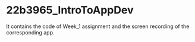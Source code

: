 # 22b3965_IntroToAppDev
It contains the code of Week_1 assignment and the screen recording of the corresponding app.
